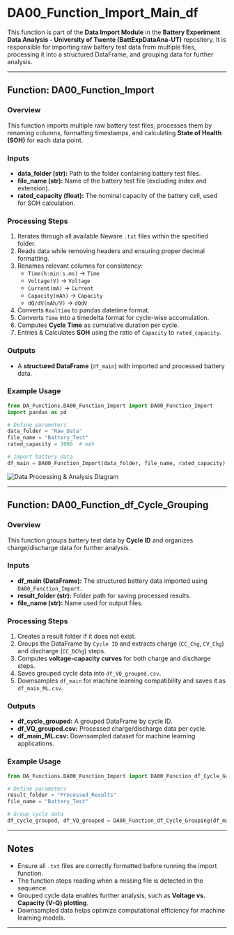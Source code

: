 # DA00_Function_Import_Main_df

This function is part of the **Data Import Module** in the **Battery Experiment Data Analysis - University of Twente (BattExpDataAna-UT)** repository. It is responsible for importing raw battery test data from multiple files, processing it into a structured DataFrame, and grouping data for further analysis.

---

## **Function: DA00_Function_Import**
### **Overview**
This function imports multiple raw battery test files, processes them by renaming columns, formatting timestamps, and calculating **State of Health (SOH)** for each data point.

### **Inputs**
- **data_folder (str):** Path to the folder containing battery test files.
- **file_name (str):** Name of the battery test file (excluding index and extension).
- **rated_capacity (float):** The nominal capacity of the battery cell, used for SOH calculation.

### **Processing Steps**
1. Iterates through all available Neware `.txt` files within the specified folder.
2. Reads data while removing headers and ensuring proper decimal formatting.
3. Renames relevant columns for consistency:
   - `Time(h:min:s.ms)` → `Time`
   - `Voltage(V)` → `Voltage`
   - `Current(mA)` → `Current`
   - `Capacity(mAh)` → `Capacity`
   - `dQ/dV(mAh/V)` → `dQdV`
4. Converts `Realtime` to pandas datetime format.
5. Converts `Time` into a timedelta format for cycle-wise accumulation.
6. Computes **Cycle Time** as cumulative duration per cycle.
7. Entries & Calculates **SOH** using the ratio of `Capacity` to `rated_capacity`.

### **Outputs**
- A **structured DataFrame** (`df_main`) with imported and processed battery data.

### **Example Usage**
```python
from DA_Functions.DA00_Function_Import import DA00_Function_Import
import pandas as pd

# Define parameters
data_folder = "Raw_Data"
file_name = "Battery_Test"
rated_capacity = 3000  # mAh

# Import battery data
df_main = DA00_Function_Import(data_folder, file_name, rated_capacity)
```
![Data Processing & Analysis Diagram](../images/DA00_Example01.png)

---

## **Function: DA00_Function_df_Cycle_Grouping**
### **Overview**
This function groups battery test data by **Cycle ID** and organizes charge/discharge data for further analysis.

### **Inputs**
- **df_main (DataFrame):** The structured battery data imported using `DA00_Function_Import`.
- **result_folder (str):** Folder path for saving processed results.
- **file_name (str):** Name used for output files.

### **Processing Steps**
1. Creates a result folder if it does not exist.
2. Groups the DataFrame by `Cycle ID` and extracts charge (`CC_Chg`, `CV_Chg`) and discharge (`CC_DChg`) steps.
3. Computes **voltage-capacity curves** for both charge and discharge steps.
4. Saves grouped cycle data into `df_VQ_grouped.csv`.
5. Downsamples `df_main` for machine learning compatibility and saves it as `df_main_ML.csv`.

### **Outputs**
- **df_cycle_grouped:** A grouped DataFrame by cycle ID.
- **df_VQ_grouped.csv:** Processed charge/discharge data per cycle.
- **df_main_ML.csv:** Downsampled dataset for machine learning applications.

### **Example Usage**
```python
from DA_Functions.DA00_Function_Import import DA00_Function_df_Cycle_Grouping

# Define parameters
result_folder = "Processed_Results"
file_name = "Battery_Test"

# Group cycle data
df_cycle_grouped, df_VQ_grouped = DA00_Function_df_Cycle_Grouping(df_main, result_folder, file_name)
```

---

## **Notes**
- Ensure all `.txt` files are correctly formatted before running the import function.
- The function stops reading when a missing file is detected in the sequence.
- Grouped cycle data enables further analysis, such as **Voltage vs. Capacity (V-Q) plotting**.
- Downsampled data helps optimize computational efficiency for machine learning models.

---
